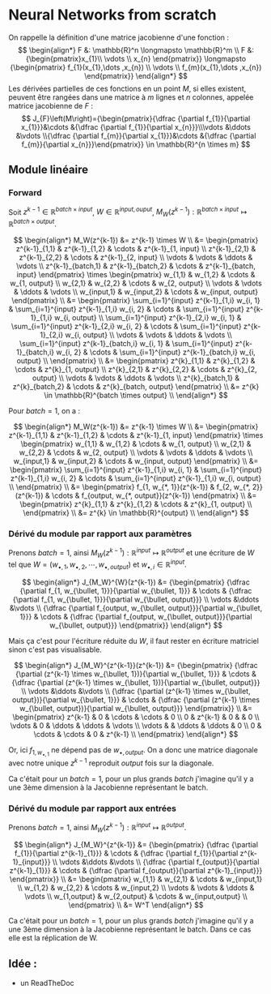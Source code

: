 # Neural Networks from scratch
On rappelle la définition d'une matrice jacobienne d'une fonction :
$$
\begin{align*}
    F   &: \mathbb{R}^n \longmapsto \mathbb{R}^m \\ 
    F    &:{\begin{pmatrix}x_{1}\\ \vdots \\ x_{n} \end{pmatrix}} \longmapsto {\begin{pmatrix} f_{1}(x_{1},\dots ,x_{n}) \\ \vdots \\ f_{m}(x_{1},\dots ,x_{n}) \end{pmatrix}}
\end{align*}
$$
Les dérivées partielles de ces fonctions en un point $M$, si elles existent, peuvent être rangées dans une matrice à $m$ lignes et $n$ colonnes, appelée matrice jacobienne de $F$ :
$$
J_{F}\left(M\right)={\begin{pmatrix}{\dfrac {\partial f_{1}}{\partial x_{1}}}&\cdots &{\dfrac {\partial f_{1}}{\partial x_{n}}}\\\vdots &\ddots &\vdots \\{\dfrac {\partial f_{m}}{\partial x_{1}}}&\cdots &{\dfrac {\partial f_{m}}{\partial x_{n}}}\end{pmatrix}} \in \mathbb{R}^{n \times m}
$$

## Module linéaire
### Forward
Soit $z^{k-1} \in \mathbb{R}^{batch \times input}$, $W \in \mathbb{R}^{input, ouput}$, $M_W (z^{k-1}) : \mathbb{R}^{batch \times input} \longmapsto \mathbb{R}^{batch \times output}$.

$$
\begin{align*}
    M_W(z^{k-1})   &= z^{k-1} \times W \\ 
                    &= \begin{pmatrix}
                        z^{k-1}_{1,1} & z^{k-1}_{1,2} & \cdots & z^{k-1}_{1, input} \\
                        z^{k-1}_{2,1} & z^{k-1}_{2,2} & \cdots & z^{k-1}_{2, input} \\
                        \vdots  & \vdots  & \ddots & \vdots  \\
                        z^{k-1}_{batch,1} & z^{k-1}_{batch,2} & \cdots & z^{k-1}_{batch, input} 
                    \end{pmatrix} \times \begin{pmatrix}
                        w_{1,1} & w_{1,2} & \cdots & w_{1, output} \\
                        w_{2,1} & w_{2,2} & \cdots & w_{2, output} \\
                        \vdots  & \vdots  & \ddots & \vdots  \\
                        w_{input,1} & w_{input,2} & \cdots & w_{input, output} 
                    \end{pmatrix} \\
                    &= \begin{pmatrix}
                        \sum_{i=1}^{input} z^{k-1}_{1,i} w_{i, 1} & \sum_{i=1}^{input} z^{k-1}_{1,i} w_{i, 2} & \cdots & \sum_{i=1}^{input} z^{k-1}_{1,i} w_{i, output} \\
                        \sum_{i=1}^{input} z^{k-1}_{2,i} w_{i, 1} & \sum_{i=1}^{input} z^{k-1}_{2,i} w_{i, 2} & \cdots & \sum_{i=1}^{input} z^{k-1}_{2,i} w_{i, output} \\
                        \vdots  & \vdots  & \ddots & \vdots  \\
                        \sum_{i=1}^{input} z^{k-1}_{batch,i} w_{i, 1} & \sum_{i=1}^{input} z^{k-1}_{batch,i} w_{i, 2} & \cdots & \sum_{i=1}^{input} z^{k-1}_{batch,i} w_{i, output} \\
                    \end{pmatrix} \\
                    &= \begin{pmatrix}
                        z^{k}_{1,1} & z^{k}_{1,2} & \cdots & z^{k}_{1, output} \\
                        z^{k}_{2,1} & z^{k}_{2,2} & \cdots & z^{k}_{2, output} \\
                        \vdots  & \vdots  & \ddots & \vdots  \\
                        z^{k}_{batch,1} & z^{k}_{batch,2} & \cdots & z^{k}_{batch, output} 
                    \end{pmatrix} \\
                    &= z^{k} \in \mathbb{R}^{batch \times output} \\
\end{align*}
$$

Pour $batch=1$, on a :

$$
\begin{align*}
    M_W(z^{k-1})   &= z^{k-1} \times W \\ 
                    &= \begin{pmatrix}
                        z^{k-1}_{1,1} & z^{k-1}_{1,2} & \cdots & z^{k-1}_{1, input}
                    \end{pmatrix} \times \begin{pmatrix}
                        w_{1,1} & w_{1,2} & \cdots & w_{1, output} \\
                        w_{2,1} & w_{2,2} & \cdots & w_{2, output} \\
                        \vdots  & \vdots  & \ddots & \vdots  \\
                        w_{input,1} & w_{input,2} & \cdots & w_{input, output} 
                    \end{pmatrix} \\
                    &= \begin{pmatrix}
                        \sum_{i=1}^{input} z^{k-1}_{1,i} w_{i, 1} & \sum_{i=1}^{input} z^{k-1}_{1,i} w_{i, 2} & \cdots & \sum_{i=1}^{input} z^{k-1}_{1,i} w_{i, output} \\
                    \end{pmatrix} \\
                    &= \begin{pmatrix}
                        f_{1, w_{*, 1}}(z^{k-1}) & f_{2, w_{*, 2}}(z^{k-1}) & \cdots & f_{output, w_{*, output}}(z^{k-1})
                    \end{pmatrix} \\
                    &= \begin{pmatrix}
                        z^{k}_{1,1} & z^{k}_{1,2} & \cdots & z^{k}_{1, output} \\
                    \end{pmatrix} \\
                    &= z^{k} \in \mathbb{R}^{output} \\
\end{align*}
$$


### Dérivé du module par rapport aux paramètres
Prenons $batch=1$, ainsi $M_W (z^{k-1}) : \mathbb{R}^{input} \longmapsto \mathbb{R}^{output}$ et une écriture de $W$ tel que $W=(w_{\bullet,1}, w_{\bullet,2}, \cdots, w_{\bullet,output})$ et $w_{\bullet,i} \in \mathbb{R}^{input}$.

$$
\begin{align*}
    J_{M_W}^{W}(z^{k-1}) &= {\begin{pmatrix}
        {\dfrac {\partial f_{1, w_{\bullet, 1}}}{\partial w_{\bullet, 1}}} & \cdots & {\dfrac {\partial f_{1, w_{\bullet, 1}}}{\partial w_{\bullet, output}}} \\
        \vdots &\ddots &\vdots \\
        {\dfrac {\partial f_{output, w_{\bullet, output}}}{\partial w_{\bullet, 1}}} & \cdots & {\dfrac {\partial f_{output, w_{\bullet, output}}}{\partial w_{\bullet, output}}}
        \end{pmatrix}}
\end{align*}
$$

Mais ça c'est pour l'écriture réduite du $W$, il faut rester en écriture matriciel sinon c'est pas visualisable. 

$$
\begin{align*}
    J_{M_W}^{z^{k-1}}(z^{k-1})   &= 
        {\begin{pmatrix}
            {\dfrac {\partial (z^{k-1} \times w_{\bullet, 1})}{\partial w_{\bullet, 1}}} & \cdots & {\dfrac {\partial (z^{k-1} \times w_{\bullet, 1})}{\partial w_{\bullet, output}}} \\
            \vdots &\ddots &\vdots \\
            {\dfrac {\partial (z^{k-1} \times w_{\bullet, output})}{\partial w_{\bullet, 1}}} & \cdots & {\dfrac {\partial (z^{k-1} \times w_{\bullet, output})}{\partial w_{\bullet, output}}}
        \end{pmatrix}} \\
                        &= 
        \begin{pmatrix}
            z^{k-1} & 0         & \cdots & \cdots    & 0 \\
            0       & z^{k-1}   & 0      &           & 0 \\
            \vdots  & 0         & \ddots & \ddots    & \vdots  \\
            \vdots  &           & \ddots & \ddots    & 0  \\
            0       & \cdots    & \cdots & 0         & z^{k-1}    \\
        \end{pmatrix}
\end{align*}
$$

Or, ici $f_{1, w_{\bullet,1}}$ ne dépend pas de $w_{\bullet, output}$. On a donc une matrice diagonale avec notre unique $z^{k-1}$ reproduit $output$ fois sur la diagonale.

Ca c'était pour un $batch=1$, pour un plus grands $batch$ j'imagine qu'il y a une 3ème dimension à la Jacobienne représentant le batch. 

### Dérivé du module par rapport aux entrées
Prenons $batch=1$, ainsi $M_W (z^{k-1}) : \mathbb{R}^{input} \longmapsto \mathbb{R}^{output}$.

$$
\begin{align*}
    J_{M_W}^{z^{k-1}} &= {\begin{pmatrix}
        {\dfrac {\partial f_{1}}{\partial z^{k-1}_{1}}} & \cdots & {\dfrac {\partial f_{1}}{\partial z^{k-1}_{input}}} \\
        \vdots &\ddots &\vdots \\
        {\dfrac {\partial f_{output}}{\partial z^{k-1}_{1}}} & \cdots & {\dfrac {\partial f_{output}}{\partial z^{k-1}_{input}}}
        \end{pmatrix}} \\
                    &= \begin{pmatrix}
                        w_{1,1} & w_{2,1} & \cdots & w_{input,1} \\
                        w_{1,2} & w_{2,2} & \cdots & w_{input,2} \\
                        \vdots  & \vdots  & \ddots & \vdots  \\
                        w_{1,output} & w_{2,output} & \cdots & w_{input,output} \\
                    \end{pmatrix} \\ 
                    &= W^T
\end{align*}
$$

Ca c'était pour un $batch=1$, pour un plus grands $batch$ j'imagine qu'il y a une 3ème dimension à la Jacobienne représentant le batch. Dans ce cas elle est la réplication de W. 

## Idée : 
- un ReadTheDoc